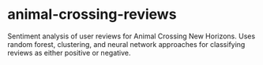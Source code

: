 # animal-crossing-reviews
Sentiment analysis of user reviews for Animal Crossing New Horizons. Uses random forest, clustering, and neural network approaches for classifying reviews as either positive or negative.
